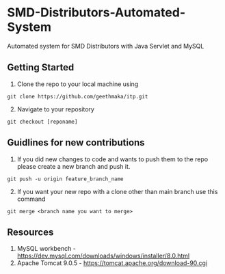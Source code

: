 # SMD-Distributors-Automated-System
Automated system for SMD Distributors with Java Servlet and MySQL

## Getting Started

1. Clone the repo to your local machine using

```
git clone https://github.com/geethmaka/itp.git
```

2. Navigate to your repository
```
git checkout [reponame]
```

## Guidlines for new contributions

1. If you did new changes to code and wants to push them to the repo please create a new branch and push it.
```
git push -u origin feature_branch_name
```

2. If you want your new repo with a clone other than main branch use this command
```
git merge <branch name you want to merge>
```
## Resources

1. MySQL workbench - https://dev.mysql.com/downloads/windows/installer/8.0.html
2. Apache Tomcat 9.0.5 - https://tomcat.apache.org/download-90.cgi
